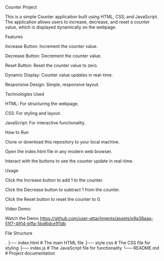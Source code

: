 Counter Project

This is a simple Counter application built using HTML, CSS, and JavaScript. The application allows users to increase, decrease, and reset a counter value, which is displayed dynamically on the webpage.

Features

Increase Button: Increment the counter value.

Decrease Button: Decrement the counter value.

Reset Button: Reset the counter value to zero.

Dynamic Display: Counter value updates in real-time.

Responsive Design: Simple, responsive layout.

Technologies Used

HTML: For structuring the webpage.

CSS: For styling and layout.

JavaScript: For interactive functionality.

How to Run

Clone or download this repository to your local machine.

Open the index.html file in any modern web browser.

Interact with the buttons to see the counter update in real-time.

Usage

Click the Increase button to add 1 to the counter.

Click the Decrease button to subtract 1 from the counter.

Click the Reset button to reset the counter to 0.

Video Demo:

Watch the Demo
https://github.com/user-attachments/assets/e9a38aaa-51f7-4914-b1fa-5bd6dce1f1db



File Structure

.
├── index.html # The main HTML file
├── style.css # The CSS file for styling
├── index.js # The JavaScript file for functionality
└── README.md # Project documentation
